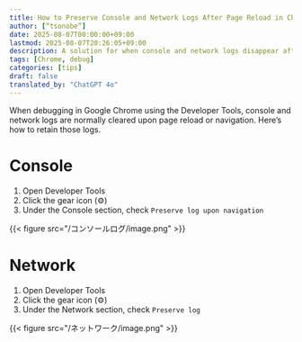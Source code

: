 ```yaml
---
title: How to Preserve Console and Network Logs After Page Reload in Chrome
author: [“tsonobe”]
date: 2025-08-07T00:00:00+09:00
lastmod: 2025-08-07T20:26:05+09:00
description: A solution for when console and network logs disappear after a page reload in Chrome.
tags: [Chrome, debug]
categories: [tips]
draft: false
translated_by: "ChatGPT 4o"
---
```


When debugging in Google Chrome using the Developer Tools, console and network logs are normally cleared upon page reload or navigation. Here’s how to retain those logs.

# Console
1. Open Developer Tools
2. Click the gear icon (⚙️)
3. Under the Console section, check `Preserve log upon navigation`

{{< figure src="/コンソールログ/image.png" >}}

# Network
1. Open Developer Tools
2. Click the gear icon (⚙️)
3. Under the Network section, check `Preserve log`

{{< figure src="/ネットワーク/image.png" >}}
